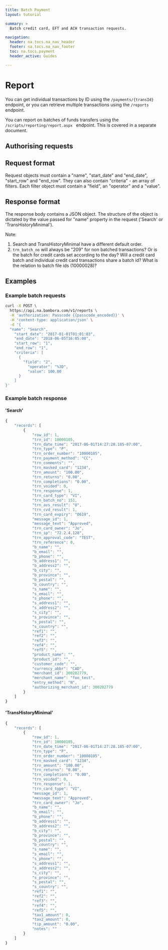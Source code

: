 ```yaml
---
title: Batch Payment
layout: tutorial

summary: >
  Batch credit card, EFT and ACH transaction requests.

navigation:
  header: na.tocs.na_nav_header
  footer: na.tocs.na_nav_footer
  toc: na.tocs.payment
  header_active: Guides

---
```


# Report

You can get individual transactions by ID using the `/payments/{transId}` endpoint, or you can retrieve multiple transactions using the `/reports` endpoint.

You can report on batches of funds transfers using the `/scripts/reporting/report.aspx ` endpoint. This is covered in a separate document.

## Authorising requests


## Request format

Request objects must contain a "name",  "start_date" and "end_date", "start_row" and "end_row". They can also contain "criteria" - an array of filters. Each filter object must contain a "field", an "operator" and a "value".

## Response format

The response body contains a JSON object. The structure of the object is dictated by the value passed for "name" property in the request ('Search' or 'TransHistoryMinimal').

Note:
1. Search and TransHistoryMinimal have a different default order.
2. `trn_batch_no` will always be "209" for non batched transactions? Or is the batch for credit cards set according to the day? Will a credit card batch and individual credit card transactions share a batch id? What is the relation to batch file ids (10000028)?


## Examples

### Example batch requests

```bash
curl -X POST \
  https://api.na.bambora.com/v1/reports \
  -H 'authorization: Passcode {{passcode_encoded}}' \
  -H 'content-type: application/json' \
  -d '{
  "name": "Search",
    "start_date": "2017-01-01T01:01:03",
    "end_date": "2018-06-05T16:05:00",   
    "start_row": "1",
    "end_row": "1",
    "criteria": [
      {
        "field": "2",
          "operator": "%3D",
          "value": 100.00
      }
    ]
}'
```

### Example batch response

#### 'Search'

```javascript
{
    "records": [
        {
            "row_id": 1,
            "trn_id": 10000105,
            "trn_date_time": "2017-06-01T14:27:28.185-07:00",
            "trn_type": "P",
            "trn_order_number": "10000105",
            "trn_payment_method": "CC",
            "trn_comments": "",
            "trn_masked_card": "1234",
            "trn_amount": "100.00",
            "trn_returns": "0.00",
            "trn_completions": "0.00",
            "trn_voided": 0,
            "trn_response": 1,
            "trn_card_type": "VI",
            "trn_batch_no": 151,
            "trn_avs_result": "U",
            "trn_cvd_result": 1,
            "trn_card_expiry": "0619",
            "message_id": 1,
            "message_text": "Approved",
            "trn_card_owner": "Jo",
            "trn_ip": "72.2.4.128",
            "trn_approval_code": "TEST",
            "trn_reference": 0,
            "b_name": "",
            "b_email": "",
            "b_phone": "",
            "b_address1": "",
            "b_address2": "",
            "b_city": "",
            "b_province": "",
            "b_postal": "",
            "b_country": "",
            "s_name": "",
            "s_email": "",
            "s_phone": "",
            "s_address1": "",
            "s_address2": "",
            "s_city": "",
            "s_province": "",
            "s_postal": "",
            "s_country": "",
            "ref1": "",
            "ref2": "",
            "ref3": "",
            "ref4": "",
            "ref5": "",
            "product_name": "",
            "product_id": "",
            "customer_code": "",
            "currency_abbr": "CAD",
            "merchant_id": 300202779,
            "merchant_name": "foo_test",
            "entry_method": "N",
            "authorizing_merchant_id": 300202779
        }
    ]
}
```

#### 'TransHistoryMinimal'

```javascript
{
    "records": [
        {
            "row_id": 1,
            "trn_id": 10000105,
            "trn_date_time": "2017-06-01T14:27:28.185-07:00",
            "trn_type": "P",
            "trn_order_number": "10000105",
            "trn_masked_card": "1234",
            "trn_amount": "100.00",
            "trn_returns": "0.00",
            "trn_completions": "0.00",
            "trn_voided": 0,
            "trn_response": 1,
            "trn_card_type": "VI",
            "message_id": 1,
            "message_text": "Approved",
            "trn_card_owner": "Jo",
            "b_name": "",
            "b_email": "",
            "b_phone": "",
            "b_address1": "",
            "b_address2": "",
            "b_city": "",
            "b_province": "",
            "b_postal": "",
            "b_country": "",
            "s_name": "",
            "s_email": "",
            "s_phone": "",
            "s_address1": "",
            "s_address2": "",
            "s_city": "",
            "s_province": "",
            "s_postal": "",
            "s_country": "",
            "ref1": "",
            "ref2": "",
            "ref3": "",
            "ref4": "",
            "ref5": "",
            "tax1_amount": 0,
            "tax2_amount": 0,
            "tip_amount": "0.00",
            "notes": ""
        }
    ]
}
```
